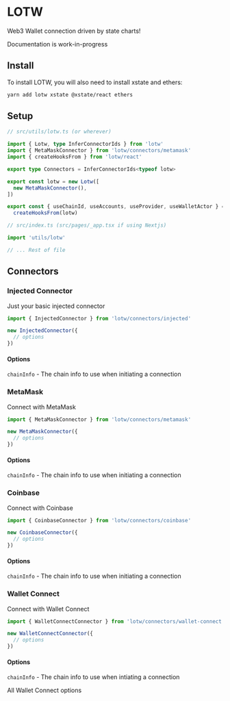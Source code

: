# LOTW

Web3 Wallet connection driven by state charts!

Documentation is work-in-progress

## Install 

To install LOTW, you will also need to install xstate and ethers:
```bash
yarn add lotw xstate @xstate/react ethers
```

## Setup

```ts
// src/utils/lotw.ts (or wherever)

import { Lotw, type InferConnectorIds } from 'lotw'
import { MetaMaskConnector } from 'lotw/connectors/metamask'
import { createHooksFrom } from 'lotw/react'

export type Connectors = InferConnectorIds<typeof lotw>

export const lotw = new Lotw([
  new MetaMaskConnector(),
])

export const { useChainId, useAccounts, useProvider, useWalletActor } =
  createHooksFrom(lotw)
```
```ts
// src/index.ts (src/pages/_app.tsx if using Nextjs)

import 'utils/lotw'

// ... Rest of file
```

## Connectors

### Injected Connector

Just your basic injected connector

```ts
import { InjectedConnector } from 'lotw/connectors/injected'

new InjectedConnector({
  // options
})
```

#### Options

`chainInfo` - The chain info to use when initiating a connection

### MetaMask

Connect with MetaMask

```ts
import { MetaMaskConnector } from 'lotw/connectors/metamask'

new MetaMaskConnector({
  // options
})
```

#### Options

`chainInfo` - The chain info to use when initiating a connection

### Coinbase

Connect with Coinbase

```ts
import { CoinbaseConnector } from 'lotw/connectors/coinbase'

new CoinbaseConnector({
  // options
})
```

#### Options

`chainInfo` - The chain info to use when initiating a connection

### Wallet Connect

Connect with Wallet Connect

```ts
import { WalletConnectConnector } from 'lotw/connectors/wallet-connect'

new WalletConnectConnector({
  // options
})
```

#### Options

`chainInfo` - The chain info to use when intiating a connection

All Wallet Connect options
